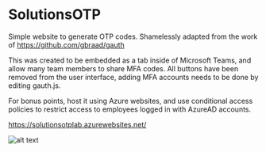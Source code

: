 # SolutionsOTP
Simple website to generate OTP codes.  Shamelessly adapted from the work of https://github.com/gbraad/gauth

This was created to be embedded as a tab inside of Microsoft Teams, and allow many team members to share MFA codes.  All buttons have been removed from the user interface, adding MFA accounts needs to be done by editing gauth.js.

For bonus points, host it using Azure websites, and use conditional access policies to restrict access to employees logged in with AzureAD accounts.

https://solutionsotplab.azurewebsites.net/

![alt text](https://github.com/chrisaudet/chrisaudet.github.io/raw/master/images/Annotation%202020-03-09%20213928.jpg "SolutionsOTP Screenshot")
